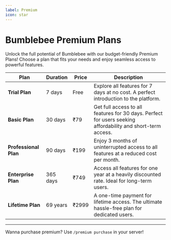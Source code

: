 ```yaml
---
label: Premium
icon: star
---
```


# Bumblebee Premium Plans

Unlock the full potential of Bumblebee with our budget-friendly Premium Plans! Choose a plan that fits your needs and enjoy seamless access to powerful features.

| **Plan**              | **Duration** | **Price** | **Description**                                                                                             |
| --------------------- | ------------ | --------- | ----------------------------------------------------------------------------------------------------------- |
| **Trial Plan**        | 7 days       | Free      | Explore all features for 7 days at no cost. A perfect introduction to the platform.                         |
| **Basic Plan**        | 30 days      | ₹79       | Get full access to all features for 30 days. Perfect for users seeking affordability and short-term access. |
| **Professional Plan** | 90 days      | ₹199      | Enjoy 3 months of uninterrupted access to all features at a reduced cost per month.                         |
| **Enterprise Plan**   | 365 days     | ₹749      | Access all features for one year at a heavily discounted rate. Ideal for long-term users.                   |
| **Lifetime Plan**     | 69 years     | ₹2999     | A one-time payment for lifetime access. The ultimate hassle-free plan for dedicated users.                  |

---

Wanna purchase premium? Use `/premium purchase` in your server!
